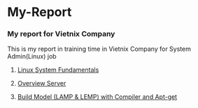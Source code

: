 # My-Report

### My report for Vietnix Company
<p>This is my report in training time in Vietnix Company for System Admin(Linux) job</P>


1. <a href='https://github.com/tebby455/My-Report/blob/main/LinuxSystemFundamentals.md' tyle='text-decoration: none'>Linux System Fundamentals</a>

2. <a href='https://github.com/tebby455/My-Report/blob/main/OverviewServer.md' tyle='text-decoration: none'>Overview Server</a>

3. <a href='https://github.com/tebby455/My-Report/blob/main/BuildModel_Demo.md' tyle='text-decoration: none'>Build Model (LAMP & LEMP) with Compiler and Apt-get</a>